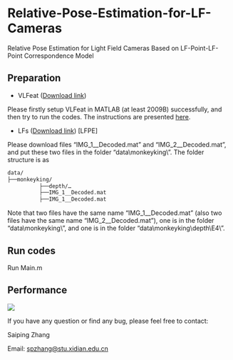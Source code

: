 # Relative-Pose-Estimation-for-LF-Cameras
Relative Pose Estimation for Light Field Cameras Based on LF-Point-LF-Point Correspondence Model

## Preparation

- VLFeat ([Download link](https://www.vlfeat.org/download.html))

Please firstly setup VLFeat in MATLAB (at least 2009B) successfully, and then try to run the codes. The instructions are presented [here](https://www.vlfeat.org/install-matlab.html).

- LFs ([Download link](https://pan.baidu.com/s/1qfivKb8pYvaIGuGR8NvGPg)) [LFPE]

Please download files “IMG_1__Decoded.mat” and “IMG_2__Decoded.mat”, and put these two files in the folder “data\monkeyking\”. The folder structure is as

```tex
data/
├──monkeyking/
          ├──depth/…
          ├──IMG_1__Decoded.mat
          ├──IMG_1__Decoded.mat
```

Note that two files have the same name “IMG_1__Decoded.mat” (also two files have the same name “IMG_2__Decoded.mat”), one is in the folder “data\monkeyking\”, and one is in the folder “data\monkeyking\depth\E4\”.
## Run codes

Run Main.m

## Performance

![](performance/performance.png)

If you have any question or find any bug, please feel free to contact:

Saiping Zhang

Email: spzhang@stu.xidian.edu.cn
